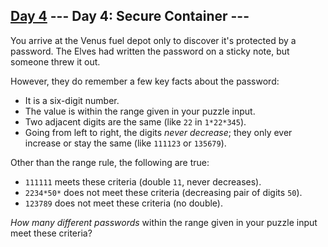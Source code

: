 [Day 4](https://adventofcode.com/2019/day/4) 
 \--- Day 4: Secure Container ---
----------

You arrive at the Venus fuel depot only to discover it's protected by a password. The Elves had written the password on a sticky note, but someone threw it out.

However, they do remember a few key facts about the password:

* It is a six-digit number.
* The value is within the range given in your puzzle input.
* Two adjacent digits are the same (like `22` in `1*22*345`).
* Going from left to right, the digits *never decrease*; they only ever increase or stay the same (like `111123` or `135679`).

Other than the range rule, the following are true:

* `111111` meets these criteria (double `11`, never decreases).
* `2234*50*` does not meet these criteria (decreasing pair of digits `50`).
* `123789` does not meet these criteria (no double).

*How many different passwords* within the range given in your puzzle input meet these criteria?